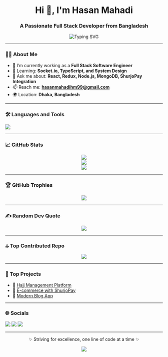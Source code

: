  <h1 align="center">Hi 👋, I'm Hasan Mahadi</h1>
<h3 align="center">A Passionate Full Stack Developer from Bangladesh</h3>

<p align="center">
  <img src="https://readme-typing-svg.herokuapp.com?font=Fira+Code&weight=500&size=24&pause=1000&color=00FFAA&center=true&vCenter=true&width=435&lines=Full+Stack+Web+Developer;MERN+Stack+Specialist;Loves+Clean+and+Scalable+Code" alt="Typing SVG" />
</p>

---

### 👨‍💻 About Me

- 🔭 I’m currently working as a **Full Stack Software Engineer**
- 🌱 Learning: **Socket.io, TypeScript, and System Design**
- 💬 Ask me about: **React, Redux, Node.js, MongoDB, ShurjoPay Integration**
- 📫 Reach me: **hasanmahadihm99@gmail.com**
- 🌍 Location: **Dhaka, Bangladesh**

---

### 🛠️ Languages and Tools

<p>
  <img src="https://skillicons.dev/icons?i=html,css,js,ts,react,nextjs,nodejs,express,mongodb,redux,tailwind,git,github,vscode,docker,postgres,mysql,firebase,aws,graphql,prisma" />
</p>

---

### 📈 GitHub Stats

<p align="center">
  <img src="https://github-readme-stats.vercel.app/api?username=Hasan-Mahadi&show_icons=true&theme=radical" />
  <br />
  <img src="https://github-readme-streak-stats.herokuapp.com/?user=Hasan-Mahadi&theme=radical" />
  <br />
  <img src="https://github-readme-stats.vercel.app/api/top-langs/?username=Hasan-Mahadi&layout=compact&theme=radical" />
</p>

---

### 🏆 GitHub Trophies

<p align="center">
  <img src="https://github-profile-trophy.vercel.app/?username=Hasan-Mahadi&theme=radical&no-frame=false&no-bg=true&margin-w=4" />
</p>

---

### ✍️ Random Dev Quote

<p align="center">
  <img src="https://quotes-github-readme.vercel.app/api?type=horizontal&theme=radical" />
</p>

---

### 🔝 Top Contributed Repo

<p align="center">
  <img src="https://github-contributor-stats.vercel.app/api?username=Hasan-Mahadi&limit=5&theme=dark&combine_all_yearly_contributions=true" />
</p>

---

### 🧩 Top Projects

- 🔗 [Hajj Management Platform](https://github.com/hasanmahadihm/hajj-platform)
- 🔗 [E-commerce with ShurjoPay](https://github.com/hasanmahadihm/shurjopay-ecommerce)
- 🔗 [Modern Blog App](https://github.com/hasanmahadihm/devto-blog)

---

### 🌐 Socials

<p>
  <a href="https://discord.gg/hasanmahadi" target="_blank"><img src="https://img.shields.io/badge/Discord-%237289DA.svg?logo=discord&logoColor=white"/></a>
  <a href="https://facebook.com/hasanmahadihm" target="_blank"><img src="https://img.shields.io/badge/Facebook-%231877F2.svg?logo=Facebook&logoColor=white"/></a>
  <a href="mailto:hasanmahadihm99@gmail.com"><img src="https://img.shields.io/badge/Gmail-D14836?logo=gmail&logoColor=white"/></a>
</p>

---

<p align="center">✨ Striving for excellence, one line of code at a time ✨</p>

<p align="center">
  <img src="https://visitcount.itsvg.in/api?id=Hasan-Mahadi&icon=0&color=0" />
</p>

<!-- Proudly created with 💙 GPRM ( https://gprm.itsvg.in ) -->
